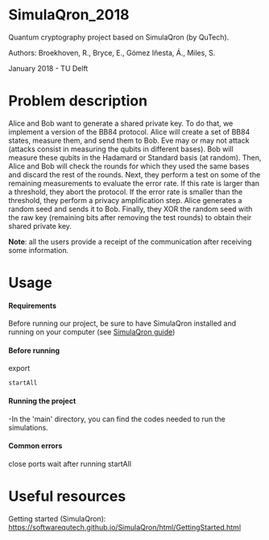 # SimulaQron_2018
Quantum cryptography project based on SimulaQron (by QuTech).

Authors: Broekhoven, R., Bryce, E., Gómez Iñesta, Á., Miles, S.

January 2018 - TU Delft

# Problem description
Alice and Bob want to generate a shared private key. To do that, we implement a version of the BB84 protocol. Alice will create a set of BB84 states, measure them, and send them to Bob. Eve may or may not attack (attacks consist in measuring the qubits in different bases). Bob will measure these qubits in the Hadamard or Standard basis (at random). Then, Alice and Bob will check the rounds for which they used the same bases and discard the rest of the rounds. Next, they perform a test on some of the remaining measurements to evaluate the error rate. If this rate is larger than a threshold, they abort the protocol. If the error rate is smaller than the threshold, they perform a privacy amplification step. Alice generates a random seed and sends it to Bob. Finally, they XOR the random seed with the raw key (remaining bits after removing the test rounds) to obtain their shared private key.

**Note**: all the users provide a receipt of the communication after receiving some information.

# Usage
#### Requirements
Before running our project, be sure to have SimulaQron installed and running on your computer (see [SimulaQron guide](https://softwarequtech.github.io/SimulaQron/html/GettingStarted.html))

#### Before running
export
```
startAll
```

#### Running the project
-In the 'main' directory, you can find the codes needed to run the simulations.

#### Common errors
close ports
wait after running startAll

# Useful resources
Getting started (SimulaQron): https://softwarequtech.github.io/SimulaQron/html/GettingStarted.html